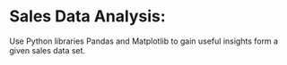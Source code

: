 # Sales Data Analysis:
Use Python libraries Pandas and Matplotlib to gain useful insights form a given sales data set.
